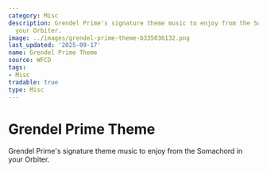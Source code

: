 ```yaml
---
category: Misc
description: Grendel Prime's signature theme music to enjoy from the Somachord in
  your Orbiter.
image: ../images/grendel-prime-theme-b335036132.png
last_updated: '2025-09-17'
name: Grendel Prime Theme
source: WFCD
tags:
- Misc
tradable: true
type: Misc
---
```


# Grendel Prime Theme

Grendel Prime's signature theme music to enjoy from the Somachord in your Orbiter.

